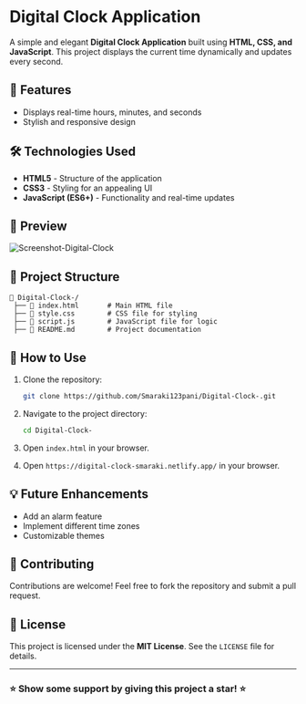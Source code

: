 # Digital Clock Application

A simple and elegant **Digital Clock Application** built using **HTML, CSS, and JavaScript**. 
This project displays the current time dynamically and updates every second.

## 🚀 Features

- Displays real-time hours, minutes, and seconds
- Stylish and responsive design

## 🛠️ Technologies Used

- **HTML5** - Structure of the application
- **CSS3** - Styling for an appealing UI
- **JavaScript (ES6+)** - Functionality and real-time updates

## 📸 Preview

![Screenshot-Digital-Clock](https://github.com/user-attachments/assets/395ed11f-de33-48fc-b78d-a5b1d096b044)


## 📂 Project Structure

```
📁 Digital-Clock-/
 ├── 📄 index.html       # Main HTML file
 ├── 📄 style.css        # CSS file for styling
 ├── 📄 script.js        # JavaScript file for logic
 ├── 📄 README.md        # Project documentation
```

## 🎯 How to Use

1. Clone the repository:
   ```sh
   git clone https://github.com/Smaraki123pani/Digital-Clock-.git
   ```
2. Navigate to the project directory:
   ```sh
   cd Digital-Clock-
   ```
3. Open `index.html` in your browser.

4. Open `https://digital-clock-smaraki.netlify.app/` in your browser.

## 💡 Future Enhancements

- Add an alarm feature
- Implement different time zones
- Customizable themes

## 🙌 Contributing

Contributions are welcome! Feel free to fork the repository and submit a pull request.

## 📜 License

This project is licensed under the **MIT License**. See the `LICENSE` file for details.

---

### ⭐ Show some support by giving this project a star! ⭐



